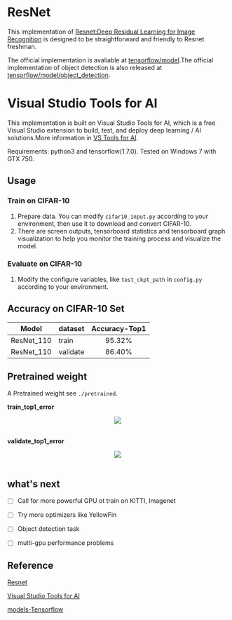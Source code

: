 # ResNet

This implementation of [Resnet:Deep Residual Learning for Image Recognition](http://arxiv.org/abs/1512.03385) is designed to be straightforward and friendly to Resnet freshman. 

The official implementation is avaliable at [tensorflow/model](https://github.com/tensorflow/models/blob/master/research/slim/nets/resnet_v2.py).The official implementation of object detection is also released at [tensorflow/model/object_detection](https://github.com/tensorflow/models/tree/master/research/object_detection).

# Visual Studio Tools for AI 
This implementation is built on Visual Studio Tools for AI, which is a free Visual Studio extension to build, test, and deploy deep learning / AI solutions.More information in [VS Tools for AI](https://github.com/Microsoft/vs-tools-for-ai).

Requirements: python3 and tensorflow(1.7.0). Tested on Windows 7 with GTX 750. 


## Usage

### Train on CIFAR-10

1. Prepare data. You can modify ```cifar10_input.py``` according to your environment, then use it to download and convert CIFAR-10.
2. There are screen outputs, tensorboard statistics and tensorboard graph visualization to help you monitor the training process and visualize the model.

### Evaluate on CIFAR-10
1. Modify the configure variables, like ```test_ckpt_path``` in ```config.py``` according to your environment.

## Accuracy on CIFAR-10 Set

| Model | dataset | Accuracy-Top1 |
|--------|:--------|:---------:|
| ResNet_110 |train | 95.32% |
| ResNet_110 |validate | 86.40% |

## Pretrained weight 
A Pretrained weight see ```./pretrained```.

**train_top1_error**
<div align="center">
<img src=https://github.com/SugarMasuo/4-seu-AIGO/blob/master/ResNet-on-Tensorflow/result/train_top1_error.png"><br><br>
</div>

**validate_top1_error**
<div align="center">
<img src="https://github.com/SugarMasuo/4-seu-AIGO/blob/master/ResNet-on-Tensorflow/result/validate_top1_error.png"><br><br>
</div>



## what's next
- [ ] Call for more powerful GPU ot train on KITTI, Imagenet
- [ ] Try more optimizers like YellowFin
- [ ] Object detection task
- [ ] multi-gpu performance problems



## Reference
[Resnet](http://arxiv.org/abs/1512.03385)

[Visual Studio Tools for AI](https://github.com/Microsoft/vs-tools-for-ai)

[models-Tensorflow](https://github.com/tensorflow/models/tree/master/research)
